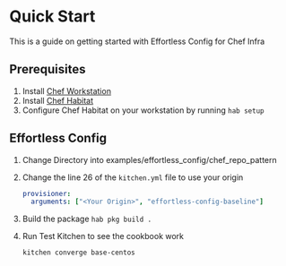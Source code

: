 # Quick Start

This is a guide on getting started with Effortless Config for Chef Infra

## Prerequisites
1. Install [Chef Workstation](https://downloads.chef.io/chef-workstation)
1. Install [Chef Habitat](https://www.habitat.sh/docs/install-habitat/)
1. Configure Chef Habitat on your workstation by running `hab setup`

## Effortless Config

1. Change Directory into examples/effortless_config/chef_repo_pattern
1. Change the line 26 of the `kitchen.yml` file to use your origin

   ```yaml
   provisioner:
     arguments: ["<Your Origin>", "effortless-config-baseline"]
   ```

1. Build the package `hab pkg build .`
1. Run Test Kitchen to see the cookbook work

   ```bash
   kitchen converge base-centos
   ```
